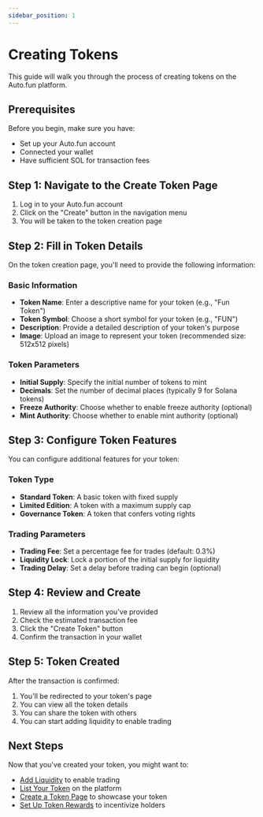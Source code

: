 ```yaml
---
sidebar_position: 1
---
```


# Creating Tokens

This guide will walk you through the process of creating tokens on the Auto.fun platform.

## Prerequisites

Before you begin, make sure you have:

- Set up your Auto.fun account
- Connected your wallet
- Have sufficient SOL for transaction fees

## Step 1: Navigate to the Create Token Page

1. Log in to your Auto.fun account
2. Click on the "Create" button in the navigation menu
3. You will be taken to the token creation page

## Step 2: Fill in Token Details

On the token creation page, you'll need to provide the following information:

### Basic Information

- **Token Name**: Enter a descriptive name for your token (e.g., "Fun Token")
- **Token Symbol**: Choose a short symbol for your token (e.g., "FUN")
- **Description**: Provide a detailed description of your token's purpose
- **Image**: Upload an image to represent your token (recommended size: 512x512 pixels)

### Token Parameters

- **Initial Supply**: Specify the initial number of tokens to mint
- **Decimals**: Set the number of decimal places (typically 9 for Solana tokens)
- **Freeze Authority**: Choose whether to enable freeze authority (optional)
- **Mint Authority**: Choose whether to enable mint authority (optional)

## Step 3: Configure Token Features

You can configure additional features for your token:

### Token Type

- **Standard Token**: A basic token with fixed supply
- **Limited Edition**: A token with a maximum supply cap
- **Governance Token**: A token that confers voting rights

### Trading Parameters

- **Trading Fee**: Set a percentage fee for trades (default: 0.3%)
- **Liquidity Lock**: Lock a portion of the initial supply for liquidity
- **Trading Delay**: Set a delay before trading can begin (optional)

## Step 4: Review and Create

1. Review all the information you've provided
2. Check the estimated transaction fee
3. Click the "Create Token" button
4. Confirm the transaction in your wallet

## Step 5: Token Created

After the transaction is confirmed:

1. You'll be redirected to your token's page
2. You can view all the token details
3. You can share the token with others
4. You can start adding liquidity to enable trading

## Next Steps

Now that you've created your token, you might want to:

- [Add Liquidity](./managing-liquidity) to enable trading
- [List Your Token](./listing-tokens) on the platform
- [Create a Token Page](./creating-token-page) to showcase your token
- [Set Up Token Rewards](./token-rewards) to incentivize holders 